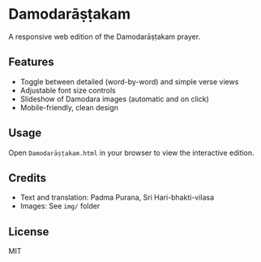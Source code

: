 # Damodarāṣṭakam

A responsive web edition of the Damodarāṣṭakam prayer.

## Features
- Toggle between detailed (word-by-word) and simple verse views
- Adjustable font size controls
- Slideshow of Damodara images (automatic and on click)
- Mobile-friendly, clean design

## Usage
Open `Damodarāṣṭakam.html` in your browser to view the interactive edition.

## Credits
- Text and translation: Padma Purana, Sri Hari-bhakti-vilasa
- Images: See `img/` folder

## License
MIT
